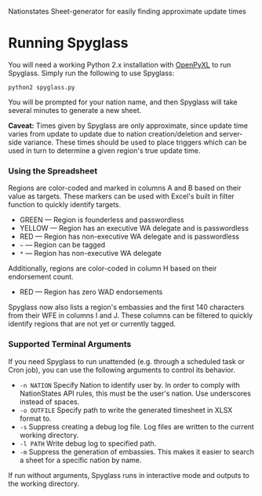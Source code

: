 Nationstates Sheet-generator for easily finding approximate update times

# Running Spyglass

You will need a working Python 2.x installation with [OpenPyXL](https://openpyxl.readthedocs.io/en/default/) to run Spyglass. Simply run the following to use Spyglass:

```
python2 spyglass.py
```

You will be prompted for your nation name, and then Spyglass will take several minutes to generate a new sheet.

**Caveat:** Times given by Spyglass are only approximate, since update time varies from update to update due to nation creation/deletion and server-side variance. These times should be used to place triggers which can be used in turn to determine a given region's true update time.

### Using the Spreadsheet

Regions are color-coded and marked in columns A and B based on their value as targets. These markers can be used with
Excel's built in filter function to quickly identify targets.

- GREEN — Region is founderless and passwordless
- YELLOW — Region has an executive WA delegate and is passwordless
- RED — Region has non-executive WA delegate and is passwordless
- `~` — Region can be tagged
- `*` — Region has non-executive WA delegate

Additionally, regions are color-coded in column H based on their endorsement count.

- RED — Region has zero WAD endorsements

Spyglass now also lists a region's embassies and the first 140 characters from their WFE in columns I and J. These columns can be filtered to quickly identify regions that are not yet or currently tagged.

### Supported Terminal Arguments

If you need Spyglass to run unattended (e.g. through a scheduled task or Cron job), you can use the following arguments
to control its behavior.

- `-n NATION` Specify Nation to identify user by. In order to comply with NationStates API rules, this must be the user's nation. Use underscores instead of spaces.
- `-o OUTFILE` Specify path to write the generated timesheet in XLSX format to.
- `-s` Suppress creating a debug log file. Log files are written to the current working directory.
- `-l PATH` Write debug log to specified path.
- `-m` Suppress the generation of embassies. This makes it easier to search a sheet for a specific nation by name.

If run without arguments, Spyglass runs in interactive mode and outputs to the working directory.
